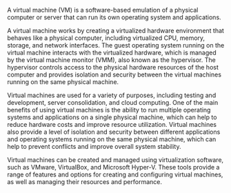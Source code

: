 A virtual machine (VM) is a software-based emulation of a physical computer or server that can run its own operating system and applications.

A virtual machine works by creating a virtualized hardware environment that behaves like a physical computer, including virtualized CPU, memory, storage, and network interfaces. The guest operating system running on the virtual machine interacts with the virtualized hardware, which is managed by the virtual machine monitor (VMM), also known as the hypervisor. The hypervisor controls access to the physical hardware resources of the host computer and provides isolation and security between the virtual machines running on the same physical machine.

Virtual machines are used for a variety of purposes, including testing and development, server consolidation, and cloud computing. One of the main benefits of using virtual machines is the ability to run multiple operating systems and applications on a single physical machine, which can help to reduce hardware costs and improve resource utilization. Virtual machines also provide a level of isolation and security between different applications and operating systems running on the same physical machine, which can help to prevent conflicts and improve overall system stability.

Virtual machines can be created and managed using virtualization software, such as VMware, VirtualBox, and Microsoft Hyper-V. These tools provide a range of features and options for creating and configuring virtual machines, as well as managing their resources and performance.